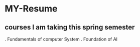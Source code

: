 # MY-Resume
## courses I am taking this spring semester
. Fundamentals of computer System 
. Foundation of AI

